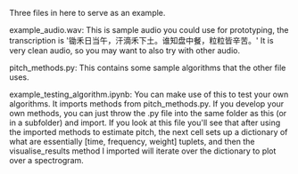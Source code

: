 Three files in here to serve as an example.

example_audio.wav:
This is sample audio you could use for prototyping, the transcription is '锄禾日当午，汗滴禾下土。谁知盘中餐，粒粒皆辛苦。'
It is very clean audio, so you may want to also try with other audio.

pitch_methods.py:
This contains some sample algorithms that the other file uses.

example_testing_algorithm.ipynb:
You can make use of this to test your own algorithms.
It imports methods from pitch_methods.py. 
If you develop your own methods, you can just throw the .py file into the same folder as this (or in a subfolder) and import.
If you look at this file you'll see that after using the imported methods to estimate pitch, the next cell sets up a dictionary of what are essentially [time, frequency, weight] tuplets, and then the visualise_results method I imported will iterate over the dictionary to plot over a spectrogram.
